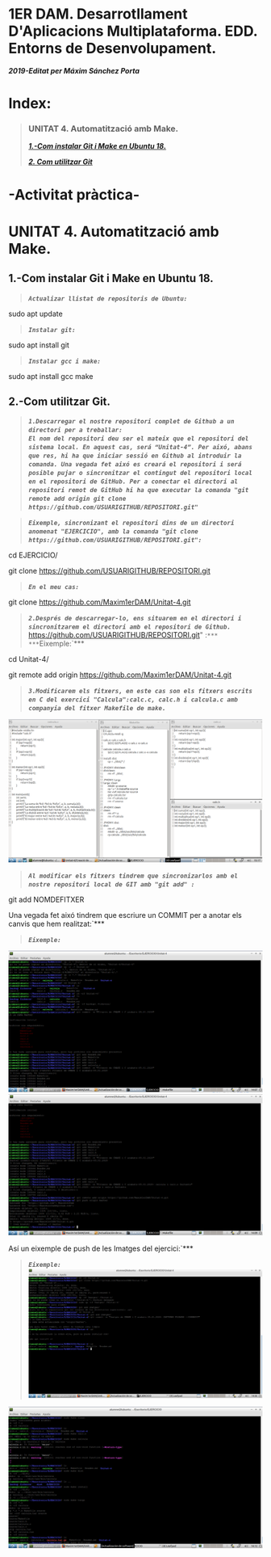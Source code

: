 # **1ER DAM. Desarrotllament D'Aplicacions Multiplataforma. EDD. Entorns de Desenvolupament.**

***2019-Editat per Máxim Sánchez Porta***


# Index:



>### UNITAT 4. Automatització amb Make.
>
>***[1.-Com instalar Git i Make en Ubuntu 18.](https://github.com/Maxim1erDAM/EDD/blob/master/Unitat%202/Unitat2.md#1-com-instalar-vscode-en-ubuntu-18)***
>
>***[2. Com utilitzar Git](https://github.com/Maxim1erDAM/Unitat-4/blob/master/Readme.md#2-com-utilitzar-git)***

#    **-Activitat pràctica-**



# UNITAT 4. Automatització amb Make.


## 1.-Com instalar Git i Make en Ubuntu 18.

>***`Actualizar llistat de repositoris de Ubuntu:`***  

sudo apt update

>***`Instalar git:`***  

sudo apt install git


>***`Instalar gcc i make:`***  

sudo apt install gcc make

## 2.-Com utilitzar Git.

>***`1.Descarregar el nostre repositori complet de Github a un directori per a treballar:`***  
>***`El nom del repositori deu ser el mateix que el repositori del sistema local. En aquest cas, será “Unitat-4”. Per aixó, abans que res, hi ha que iniciar sessió en Github al introduir la comanda.
Una vegada fet aixó es creará el repositori i será posible pujar o sincronitzar el contingut del repositori local en el repositori de GitHub. Per a conectar el directori al repositori remot de GitHub hi ha que executar la comanda "git remote add origin git clone https://github.com/USUARIGITHUB/REPOSITORI.git" `***  


>***`Eixemple, sincronizant el repositori dins de un directori anomenat "EJERCICIO", amb la comanda "git clone https://github.com/USUARIGITHUB/REPOSITORI.git":`***  

cd EJERCICIO/

git clone https://github.com/USUARIGITHUB/REPOSITORI.git

>***`En el meu cas:`***  

git clone https://github.com/Maxim1erDAM/Unitat-4.git



>***`2.Després de descarregar-lo, ens situarem en el directori i sincronitzarem el directori amb el repositori de Github.`***  
https://github.com/USUARIGITHUB/REPOSITORI.git" :`***  
>***`Eixemple:`***  



cd Unitat-4/

git remote add origin https://github.com/Maxim1erDAM/Unitat-4.git

>***`3.Modificarem els fitxers, en este cas son els fitxers escrits en C del exercici "Calcula":calc.c, calc.h i calcula.c amb companyia del fitxer Makefile de make.`***  

![ImatgeFitxers](Imatges/CAPTURA%20FINAL%20FITXERS.png)


>***`Al modificar els fitxers tindrem que sincronizarlos amb el nostre repositori local de GIT amb "git add" : `***  

git add NOMDEFITXER

Una vegada fet aixó tindrem que escriure un COMMIT per a anotar els canvis que hem realitzat:`***  
>***`Eixemple:`***  


![ImatgePushARepoPart1](Imatges/Git-Github%20PARTE%201.png)
![ImatgePushARepoPart2](Imatges/Git-Github%20PARTE%202.png)

Así un eixemple de push de les Imatges del ejercici:`***  
>***`Eixemple:`***  
![PujadaD'imatges](Imatges/captura%20final%20edd%20pujada%20imatges.png)





![ImatgePostCompilacioPart1](Imatges/Eixeple%20de%20compilacio%20i%20targets%20de%20Makefile%20i%20CMAKE%20part%201.png)




